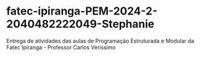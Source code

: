 # fatec-ipiranga-PEM-2024-2-2040482222049-Stephanie
Entrega de atividades das aulas de Programação Estruturada e Modular da Fatec Ipiranga - Professor Carlos Verissimo



